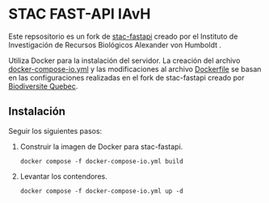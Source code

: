 # STAC FAST-API IAvH

Este repsositorio es un fork de [stac-fastapi](https://github.com/stac-utils/stac-fastapi) creado por el Instituto de Investigación de Recursos Biológicos Alexander von Humboldt .

Utiliza Docker para la instalación del servidor. La creación del archivo [docker-compose-io.yml](docker-compose-io.yml) y las modificaciones al archivo [Dockerfile](Dockerfile) se basan en las configuraciones realizadas en el fork de stac-fastapi creado por [Biodiversite Quebec](https://github.com/BiodiversiteQuebec/stac-fastapi).

## Instalación

Seguir los siguientes pasos:

1. Construir la imagen de Docker para stac-fastapi.
    ````
    docker compose -f docker-compose-io.yml build
    ````

1. Levantar los contendores.
    ````
    docker compose -f docker-compose-io.yml up -d
    ````
